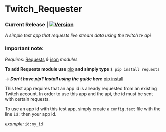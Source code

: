 


# Twitch_Requester
### Current Release | [![Version](https://img.shields.io/badge/Release-v0.1.1-brightgreen.svg)](https://github.com/dMacGit/Twitch_Requester/releases/tag/v0.1.1)

*A simple test app that requests live stream data using the twitch tv api*

### Important note:

_Requires:_ [Requests](http://docs.python-requests.org/en/master/) _&_ [json](https://docs.python.org/2/library/json.html) _modules_

**To add Requests module use** [pip](https://docs.python.org/3/installing/) **and simply type** `$ pip install requests`

-> *__Don't have pip? Install using the guide here__* [pip install](https://packaging.python.org/installing/) 

This test app requires that an app id is already requested from an existing Twitch account.
In order to use this app and the api, the id must be sent with certain requests.

To use an app id with this test app, simply create a `config.text` file with the line `id:` then your app id.

_example:_ `id:my_id`

